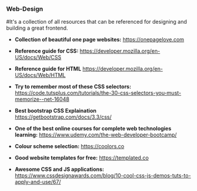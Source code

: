 ### Web-Design
#It's a collection of all resources that can be referenced for designing and building a great frontend.

- **Collection of beautiful one page websites:**
https://onepagelove.com

- **Reference guide for CSS:**
https://developer.mozilla.org/en-US/docs/Web/CSS

- **Reference guide for HTML**
https://developer.mozilla.org/en-US/docs/Web/HTML

- **Try to remember most of these CSS selectors:**
https://code.tutsplus.com/tutorials/the-30-css-selectors-you-must-memorize--net-16048

- **Best bootstrap CSS Explaination**
https://getbootstrap.com/docs/3.3/css/

- **One of the best online courses for complete web technologies learning:**
https://www.udemy.com/the-web-developer-bootcamp/

- **Colour scheme selection:**
https://coolors.co

- **Good website templates for free:**
https://templated.co

- **Awesome CSS and JS applications:**
https://www.cssdesignawards.com/blog/10-cool-css-js-demos-tuts-to-apply-and-use/67/
